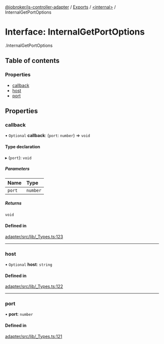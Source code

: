 [@iobroker/js-controller-adapter](../README.md) / [Exports](../modules.md) / [<internal\>](../modules/internal_.md) / InternalGetPortOptions

# Interface: InternalGetPortOptions

[<internal>](../modules/internal_.md).InternalGetPortOptions

## Table of contents

### Properties

- [callback](internal_.InternalGetPortOptions.md#callback)
- [host](internal_.InternalGetPortOptions.md#host)
- [port](internal_.InternalGetPortOptions.md#port)

## Properties

### callback

• `Optional` **callback**: (`port`: `number`) => `void`

#### Type declaration

▸ (`port`): `void`

##### Parameters

| Name | Type |
| :------ | :------ |
| `port` | `number` |

##### Returns

`void`

#### Defined in

[adapter/src/lib/_Types.ts:123](https://github.com/ioBroker/ioBroker.js-controller/blob/d87d529d/packages/adapter/src/lib/_Types.ts#L123)

___

### host

• `Optional` **host**: `string`

#### Defined in

[adapter/src/lib/_Types.ts:122](https://github.com/ioBroker/ioBroker.js-controller/blob/d87d529d/packages/adapter/src/lib/_Types.ts#L122)

___

### port

• **port**: `number`

#### Defined in

[adapter/src/lib/_Types.ts:121](https://github.com/ioBroker/ioBroker.js-controller/blob/d87d529d/packages/adapter/src/lib/_Types.ts#L121)
